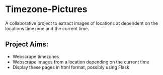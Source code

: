 # Timezone-Pictures

A collaborative project to extract images of locations at dependent on the locations timezone and the current time.
## Project Aims:
* Webscrape timezones
* Webscrape images from a location depending on the current time
* Display these pages in html format, possibly using Flask
